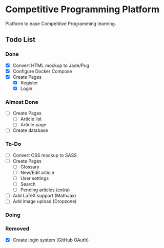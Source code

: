 # Competitive Programming Platform

Platform to ease Competitive Programming learning.

## Todo List

### Done

- [x] Convert HTML mockup to Jade/Pug
- [x] Configure Docker Compose
- [x] Create Pages
  - [x] Register
  - [x] Login

### Almost Done

- [ ] Create Pages
  - [ ] Article list
  - [ ] Article page
- [ ] Create database

### To-Do

- [ ] Convert CSS mockup to SASS
- [ ] Create Pages
  - [ ] Glossary
  - [ ] New/Edit article
  - [ ] User settings
  - [ ] Search
  - [ ] Pending articles (extra)
- [ ] Add LaTeX support (MathJax)
- [ ] Add image upload (Dropzone)

### Doing

### Removed

- [x] Create login system (GitHub OAuth)
